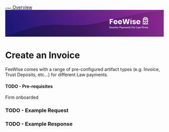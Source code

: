 <img src="../images/back.svg" alt="back" style="zoom:40%;" />[ Overview](./README.md)
![plot](./images/linkedin.png)

# Create an Invoice

FeeWise comes with a range of pre-configured artifact types (e.g. Invoice, Trust Deposits, etc...) for different Law payments. 

#### TODO - Pre-requisites
Firm onboarded

### TODO - Example Request
### TODO - Example Response

